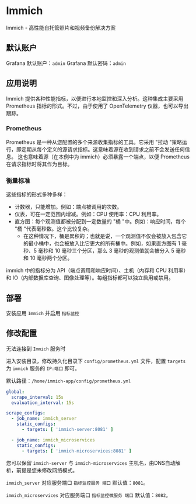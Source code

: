 # Immich

Immich - 高性能自托管照片和视频备份解决方案

## 默认账户

Grafana 默认账户：`admin`
Grafana 默认密码：`admin`

## 应用说明

Immich 提供各种性能指标，以便进行本地监控和深入分析。这种集成主要采用 Prometheus 指标的形式。不过，由于使用了 OpenTelemetry
仪器，也可以导出跟踪。

### Prometheus

Prometheus 是一种从您配置的多个来源收集指标的工具。它采用 "拉动 "策略运行，即定期从每个定义的源请求指标。这意味着源在收到请求之前不会发送任何信息。
这也意味着源（在本例中为 immich）必须暴露一个端点，以便 Prometheus 在请求指标时将其作为目标。

### 衡量标准

这些指标的形式多种多样：

+ 计数器，只能增加。例如：端点被调用的次数。
+ 仪表，可在一定范围内增减。例如：CPU 使用率：CPU 利用率。
+ 直方图：每个观测值都被分配到一定数量的 "桶 "中。例如：响应时间，每个 "桶 "代表毫秒数。这个比较复杂。
    + 在这种情况下，桶是累积的；也就是说，一个观测值不仅会被放入包含它的最小桶中，也会被放入比它更大的所有桶中。例如，如果直方图有
      1 毫秒、5 毫秒和 10 毫秒三个分区，那么 3 毫秒的观测值就会被分入 5 毫秒和 10 毫秒两个分区。

immich 中的指标分为 API（端点调用和响应时间）、主机（内存和 CPU 利用率）和 IO（内部数据库查询、图像处理等）。每组指标都可以独立启用或禁用。

## 部署

安装应用 `Immich` 并启用 `指标监控`

## 修改配置

无法连接到 `Immich` 服务时

进入安装目录，修改持久化目录下 `config/prometheus.yml` 文件，配置 `targets` 为 `immich` 服务的 `IP:端口` 即可。

默认路径：`/home/immich-app/config/prometheus.yml`

```yml
global:
  scrape_interval: 15s
  evaluation_interval: 15s

scrape_configs:
  - job_name: immich_server
    static_configs:
      - targets: [ 'immich-server:8081' ]

  - job_name: immich_microservices
    static_configs:
      - targets: [ 'immich-microservices:8081' ]
```

您可以保留 `immich-server` 与 `immich-microservices` 主机名，由DNS自动解析，前提是您未修改网络模式。

`immich_server` 对应服务端口 `指标监控服务 端口` 默认值：`8081`。

`immich_microservices` 对应服务端口 `指标监控微服务 端口` 默认值：`8082`。

